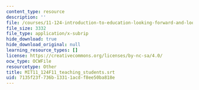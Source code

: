 ```yaml
---
content_type: resource
description: ''
file: /courses/11-124-introduction-to-education-looking-forward-and-looking-back-on-education-fall-2011/7135f23f736b13311acdf8ee50ba818e_MIT11_124F11_teaching_students.srt
file_size: 3332
file_type: application/x-subrip
hide_download: true
hide_download_original: null
learning_resource_types: []
license: https://creativecommons.org/licenses/by-nc-sa/4.0/
ocw_type: OCWFile
resourcetype: Other
title: MIT11_124F11_teaching_students.srt
uid: 7135f23f-736b-1331-1acd-f8ee50ba818e
---
```

